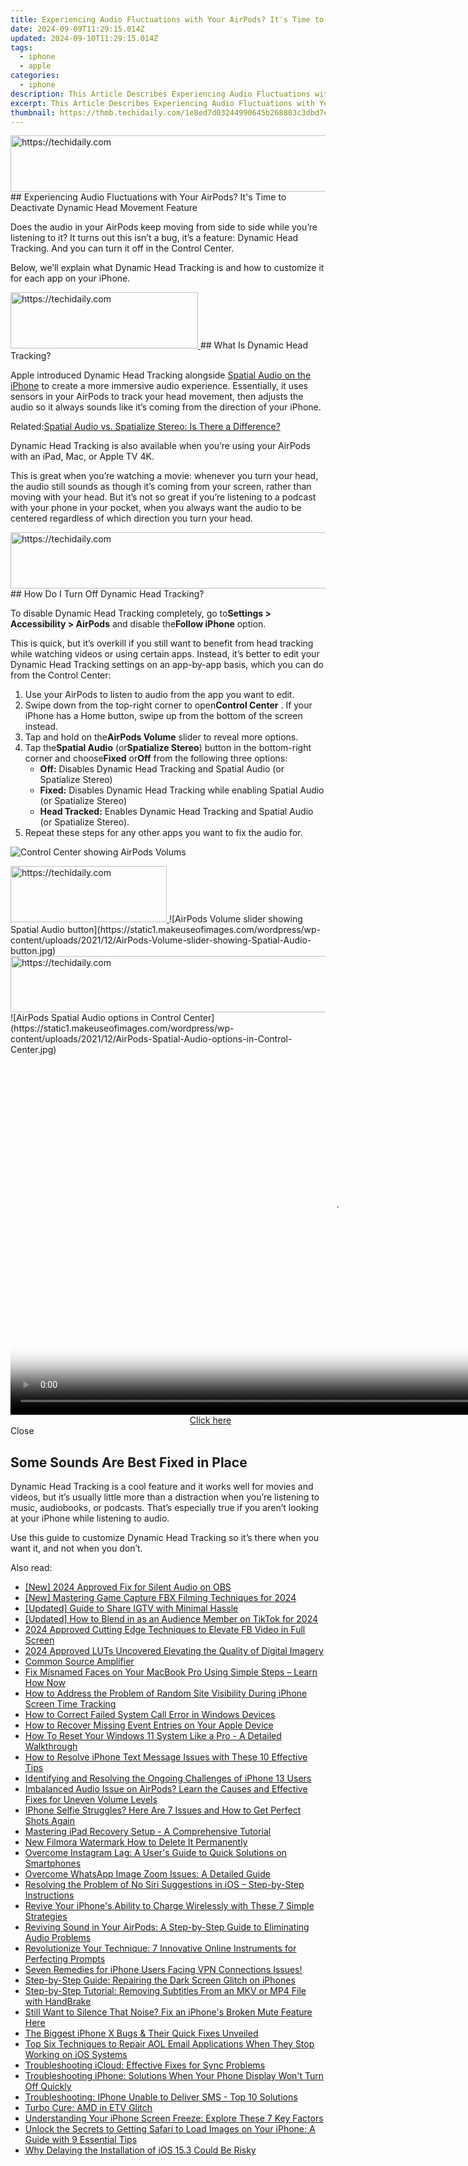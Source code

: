 ```yaml
---
title: Experiencing Audio Fluctuations with Your AirPods? It's Time to Deactivate Dynamic Head Movement Feature.
date: 2024-09-09T11:29:15.014Z
updated: 2024-09-10T11:29:15.014Z
tags:
  - iphone
  - apple
categories:
  - iphone
description: This Article Describes Experiencing Audio Fluctuations with Your AirPods? It's Time to Deactivate Dynamic Head Movement Feature.
excerpt: This Article Describes Experiencing Audio Fluctuations with Your AirPods? It's Time to Deactivate Dynamic Head Movement Feature.
thumbnail: https://thmb.techidaily.com/1e8ed7d03244990645b268803c3dbd7e538910f876a7a096244cc5d3946c5238.jpg
---
```


<!-- affiliate ads begin -->
<a href="https://appsumo.8odi.net/c/5597632/2130871/7443" target="_top" id="2130871">
  <img src="//a.impactradius-go.com/display-ad/7443-2130871" border="0" alt="https://techidaily.com" width="728" height="90"/>
</a>
<img height="0" width="0" src="https://appsumo.8odi.net/i/5597632/2130871/7443" style="position:absolute;visibility:hidden;" border="0" />
<!-- affiliate ads end -->
## Experiencing Audio Fluctuations with Your AirPods? It's Time to Deactivate Dynamic Head Movement Feature

 Does the audio in your AirPods keep moving from side to side while you’re listening to it? It turns out this isn’t a bug, it’s a feature: Dynamic Head Tracking. And you can turn it off in the Control Center.

 Below, we’ll explain what Dynamic Head Tracking is and how to customize it for each app on your iPhone.

<!-- affiliate ads begin -->
<a href="https://aligracehair.sjv.io/c/5597632/2135356/19272" target="_top" id="2135356">
  <img src="//a.impactradius-go.com/display-ad/19272-2135356" border="0" alt="https://techidaily.com" width="300" height="90"/>
</a>
<img height="0" width="0" src="https://aligracehair.sjv.io/i/5597632/2135356/19272" style="position:absolute;visibility:hidden;" border="0" />
<!-- affiliate ads end -->
## What Is Dynamic Head Tracking?

 Apple introduced Dynamic Head Tracking alongside [Spatial Audio on the iPhone](https://www.makeuseof.com/what-is-spatial-audio/) to create a more immersive audio experience. Essentially, it uses sensors in your AirPods to track your head movement, then adjusts the audio so it always sounds like it’s coming from the direction of your iPhone.

 Related:[Spatial Audio vs. Spatialize Stereo: Is There a Difference?](https://www.makeuseof.com/spatial-audio-vs-spatialize-stereo/)

 Dynamic Head Tracking is also available when you’re using your AirPods with an iPad, Mac, or Apple TV 4K.

 This is great when you’re watching a movie: whenever you turn your head, the audio still sounds as though it’s coming from your screen, rather than moving with your head. But it’s not so great if you’re listening to a podcast with your phone in your pocket, when you always want the audio to be centered regardless of which direction you turn your head.

<!-- affiliate ads begin -->
<a href="https://appsumo.8odi.net/c/5597632/2123739/7443" target="_top" id="2123739">
  <img src="//a.impactradius-go.com/display-ad/7443-2123739" border="0" alt="https://techidaily.com" width="728" height="90"/>
</a>
<img height="0" width="0" src="https://appsumo.8odi.net/i/5597632/2123739/7443" style="position:absolute;visibility:hidden;" border="0" />
<!-- affiliate ads end -->
## How Do I Turn Off Dynamic Head Tracking?

 To disable Dynamic Head Tracking completely, go to**Settings > Accessibility > AirPods** and disable the**Follow iPhone** option.

 This is quick, but it’s overkill if you still want to benefit from head tracking while watching videos or using certain apps. Instead, it’s better to edit your Dynamic Head Tracking settings on an app-by-app basis, which you can do from the Control Center:

1. Use your AirPods to listen to audio from the app you want to edit.
2. Swipe down from the top-right corner to open**Control Center** . If your iPhone has a Home button, swipe up from the bottom of the screen instead.
3. Tap and hold on the**AirPods Volume** slider to reveal more options.
4. Tap the**Spatial Audio** (or**Spatialize Stereo**) button in the bottom-right corner and choose**Fixed** or**Off** from the following three options:  
   * **Off:** Disables Dynamic Head Tracking and Spatial Audio (or Spatialize Stereo)  
   * **Fixed:** Disables Dynamic Head Tracking while enabling Spatial Audio (or Spatialize Stereo)  
   * **Head Tracked:** Enables Dynamic Head Tracking and Spatial Audio (or Spatialize Stereo).
5. Repeat these steps for any other apps you want to fix the audio for.

![Control Center showing AirPods Volums](https://static1.makeuseofimages.com/wordpress/wp-content/uploads/2021/12/Control-Center-showing-AirPods-Volums.jpg)

<!-- affiliate ads begin -->
<a href="https://bluettius.sjv.io/c/5597632/2139108/17108" target="_top" id="2139108">
  <img src="//a.impactradius-go.com/display-ad/17108-2139108" border="0" alt="https://techidaily.com" width="250" height="90"/>
</a>
<img height="0" width="0" src="https://bluettius.sjv.io/i/5597632/2139108/17108" style="position:absolute;visibility:hidden;" border="0" />
<!-- affiliate ads end -->
![AirPods Volume slider showing Spatial Audio button](https://static1.makeuseofimages.com/wordpress/wp-content/uploads/2021/12/AirPods-Volume-slider-showing-Spatial-Audio-button.jpg)

<!-- affiliate ads begin -->
<a href="https://unicoeye.pxf.io/c/5597632/2134244/18498" target="_top" id="2134244">
  <img src="//a.impactradius-go.com/display-ad/18498-2134244" border="0" alt="https://techidaily.com" width="728" height="90"/>
</a>
<img height="0" width="0" src="https://unicoeye.pxf.io/i/5597632/2134244/18498" style="position:absolute;visibility:hidden;" border="0" />
<!-- affiliate ads end -->
![AirPods Spatial Audio options in Control Center](https://static1.makeuseofimages.com/wordpress/wp-content/uploads/2021/12/AirPods-Spatial-Audio-options-in-Control-Center.jpg)

<!-- affiliate ads begin -->
<span id="1155462">
					<video width="1024" height="576" style="cursor:pointer"
           poster="//a.impactradius-go.com/display-clicktoplayimage/1155462.png"
           onclick="if(!this.playClicked){this.play();this.setAttribute('controls',true);this.playClicked=true;}">
	   <source src="//a.impactradius-go.com/display-ad/14559-1155462">
	   <img src="//a.impactradius-go.com/display-clicktoplayimage/1155462.png" style="border: none; height: 100%; width: 100%; object-fit: contain">
	</video>
	<div style="width:640px;text-align:center"><a href="javascript:window.open(decodeURIComponent('https%3A%2F%2Fpropmoneyinc.pxf.io%2Fc%2F5597632%2F1155462%2F14559'), '_blank');void(0);">Click here</a></div>
</span>
<img height="0" width="0" src="https://imp.pxf.io/i/5597632/1155462/14559" style="position:absolute;visibility:hidden;" border="0" />
<!-- affiliate ads end -->
Close

## Some Sounds Are Best Fixed in Place

 Dynamic Head Tracking is a cool feature and it works well for movies and videos, but it’s usually little more than a distraction when you’re listening to music, audiobooks, or podcasts. That’s especially true if you aren’t looking at your iPhone while listening to audio.

 Use this guide to customize Dynamic Head Tracking so it’s there when you want it, and not when you don’t.

<ins class="adsbygoogle"
     style="display:block"
     data-ad-format="autorelaxed"
     data-ad-client="ca-pub-7571918770474297"
     data-ad-slot="1223367746"></ins>



<ins class="adsbygoogle"
     style="display:block"
     data-ad-client="ca-pub-7571918770474297"
     data-ad-slot="8358498916"
     data-ad-format="auto"
     data-full-width-responsive="true"></ins>

<span class="atpl-alsoreadstyle">Also read:</span>
<div><ul>
<li><a href="https://screen-recording.techidaily.com/new-2024-approved-fix-for-silent-audio-on-obs/"><u>[New] 2024 Approved  Fix for Silent Audio on OBS</u></a></li>
<li><a href="https://on-screen-recording.techidaily.com/new-mastering-game-capture-fbx-filming-techniques-for-2024/"><u>[New] Mastering Game Capture  FBX Filming Techniques for 2024</u></a></li>
<li><a href="https://instagram-clips.techidaily.com/updated-guide-to-share-igtv-with-minimal-hassle/"><u>[Updated] Guide to Share IGTV with Minimal Hassle</u></a></li>
<li><a href="https://tiktok-video-recordings.techidaily.com/updated-how-to-blend-in-as-an-audience-member-on-tiktok-for-2024/"><u>[Updated] How to Blend in as an Audience Member on TikTok for 2024</u></a></li>
<li><a href="https://facebook-clips.techidaily.com/2024-approved-cutting-edge-techniques-to-elevate-fb-video-in-full-screen/"><u>2024 Approved  Cutting Edge Techniques to Elevate FB Video in Full Screen</u></a></li>
<li><a href="https://extra-guidance.techidaily.com/2024-approved-luts-uncovered-elevating-the-quality-of-digital-imagery/"><u>2024 Approved  LUTs Uncovered  Elevating the Quality of Digital Imagery</u></a></li>
<li><a href="https://buynow-info.techidaily.com/common-source-amplifier/"><u>Common Source Amplifier</u></a></li>
<li><a href="https://fox-that.techidaily.com/1721467995146-fix-misnamed-faces-on-your-macbook-pro-using-simple-steps-learn-how-now/"><u>Fix Misnamed Faces on Your MacBook Pro Using Simple Steps – Learn How Now</u></a></li>
<li><a href="https://fox-that.techidaily.com/how-to-address-the-problem-of-random-site-visibility-during-iphone-screen-time-tracking/"><u>How to Address the Problem of Random Site Visibility During iPhone Screen Time Tracking</u></a></li>
<li><a href="https://win11-tips.techidaily.com/how-to-correct-failed-system-call-error-in-windows-devices/"><u>How to Correct Failed System Call Error in Windows Devices</u></a></li>
<li><a href="https://fox-that.techidaily.com/how-to-recover-missing-event-entries-on-your-apple-device/"><u>How to Recover Missing Event Entries on Your Apple Device</u></a></li>
<li><a href="https://tech-savvy.techidaily.com/how-to-reset-your-windows-11-system-like-a-pro-a-detailed-walkthrough/"><u>How To Reset Your Windows 11 System Like a Pro - A Detailed Walkthrough</u></a></li>
<li><a href="https://fox-that.techidaily.com/how-to-resolve-iphone-text-message-issues-with-these-10-effective-tips/"><u>How to Resolve iPhone Text Message Issues with These 10 Effective Tips</u></a></li>
<li><a href="https://fox-that.techidaily.com/identifying-and-resolving-the-ongoing-challenges-of-iphone-13-users/"><u>Identifying and Resolving the Ongoing Challenges of iPhone 13 Users</u></a></li>
<li><a href="https://fox-that.techidaily.com/imbalanced-audio-issue-on-airpods-learn-the-causes-and-effective-fixes-for-uneven-volume-levels/"><u>Imbalanced Audio Issue on AirPods? Learn the Causes and Effective Fixes for Uneven Volume Levels</u></a></li>
<li><a href="https://fox-that.techidaily.com/iphone-selfie-struggles-here-are-7-issues-and-how-to-get-perfect-shots-again/"><u>IPhone Selfie Struggles? Here Are 7 Issues and How to Get Perfect Shots Again</u></a></li>
<li><a href="https://fox-that.techidaily.com/mastering-ipad-recovery-setup-a-comprehensive-tutorial/"><u>Mastering iPad Recovery Setup - A Comprehensive Tutorial</u></a></li>
<li><a href="https://smart-video-creator.techidaily.com/new-filmora-watermark-how-to-delete-it-permanently/"><u>New Filmora Watermark How to Delete It Permanently</u></a></li>
<li><a href="https://fox-that.techidaily.com/overcome-instagram-lag-a-users-guide-to-quick-solutions-on-smartphones/"><u>Overcome Instagram Lag: A User's Guide to Quick Solutions on Smartphones</u></a></li>
<li><a href="https://fox-that.techidaily.com/overcome-whatsapp-image-zoom-issues-a-detailed-guide/"><u>Overcome WhatsApp Image Zoom Issues: A Detailed Guide</u></a></li>
<li><a href="https://fox-that.techidaily.com/resolving-the-problem-of-no-siri-suggestions-in-ios-step-by-step-instructions/"><u>Resolving the Problem of No Siri Suggestions in iOS – Step-by-Step Instructions</u></a></li>
<li><a href="https://fox-that.techidaily.com/revive-your-iphones-ability-to-charge-wirelessly-with-these-7-simple-strategies/"><u>Revive Your iPhone's Ability to Charge Wirelessly with These 7 Simple Strategies</u></a></li>
<li><a href="https://fox-that.techidaily.com/reviving-sound-in-your-airpods-a-step-by-step-guide-to-eliminating-audio-problems/"><u>Reviving Sound in Your AirPods: A Step-by-Step Guide to Eliminating Audio Problems</u></a></li>
<li><a href="https://tech-revival.techidaily.com/revolutionize-your-technique-7-innovative-online-instruments-for-perfecting-prompts/"><u>Revolutionize Your Technique: 7 Innovative Online Instruments for Perfecting Prompts</u></a></li>
<li><a href="https://fox-that.techidaily.com/seven-remedies-for-iphone-users-facing-vpn-connections-issues/"><u>Seven Remedies for iPhone Users Facing VPN Connections Issues!</u></a></li>
<li><a href="https://fox-that.techidaily.com/step-by-step-guide-repairing-the-dark-screen-glitch-on-iphones/"><u>Step-by-Step Guide: Repairing the Dark Screen Glitch on iPhones</u></a></li>
<li><a href="https://some-approaches.techidaily.com/step-by-step-tutorial-removing-subtitles-from-an-mkv-or-mp4-file-with-handbrake/"><u>Step-by-Step Tutorial: Removing Subtitles From an MKV or MP4 File with HandBrake</u></a></li>
<li><a href="https://fox-that.techidaily.com/still-want-to-silence-that-noise-fix-an-iphones-broken-mute-feature-here/"><u>Still Want to Silence That Noise? Fix an iPhone's Broken Mute Feature Here</u></a></li>
<li><a href="https://fox-that.techidaily.com/the-biggest-iphone-x-bugs-and-their-quick-fixes-unveiled/"><u>The Biggest iPhone X Bugs & Their Quick Fixes Unveiled</u></a></li>
<li><a href="https://fox-that.techidaily.com/top-six-techniques-to-repair-aol-email-applications-when-they-stop-working-on-ios-systems/"><u>Top Six Techniques to Repair AOL Email Applications When They Stop Working on iOS Systems</u></a></li>
<li><a href="https://fox-that.techidaily.com/troubleshooting-icloud-effective-fixes-for-sync-problems/"><u>Troubleshooting iCloud: Effective Fixes for Sync Problems</u></a></li>
<li><a href="https://fox-that.techidaily.com/troubleshooting-iphone-solutions-when-your-phone-display-wont-turn-off-quickly/"><u>Troubleshooting iPhone: Solutions When Your Phone Display Won't Turn Off Quickly</u></a></li>
<li><a href="https://fox-that.techidaily.com/troubleshooting-iphone-unable-to-deliver-sms-top-10-solutions/"><u>Troubleshooting: IPhone Unable to Deliver SMS - Top 10 Solutions</u></a></li>
<li><a href="https://network-issues.techidaily.com/turbo-cure-amd-in-etv-glitch/"><u>Turbo Cure: AMD in ETV Glitch</u></a></li>
<li><a href="https://fox-that.techidaily.com/1721469610161-understanding-your-iphone-screen-freeze-explore-these-7-key-factors/"><u>Understanding Your iPhone Screen Freeze: Explore These 7 Key Factors</u></a></li>
<li><a href="https://fox-that.techidaily.com/unlock-the-secrets-to-getting-safari-to-load-images-on-your-iphone-a-guide-with-9-essential-tips/"><u>Unlock the Secrets to Getting Safari to Load Images on Your iPhone: A Guide with 9 Essential Tips</u></a></li>
<li><a href="https://fox-that.techidaily.com/why-delaying-the-installation-of-ios-153-could-be-risky/"><u>Why Delaying the Installation of iOS 15.3 Could Be Risky</u></a></li>
</ul></div>
